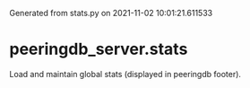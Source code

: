 Generated from stats.py on 2021-11-02 10:01:21.611533

# peeringdb_server.stats

Load and maintain global stats (displayed in peeringdb footer).
